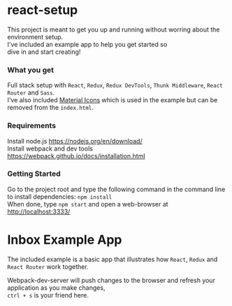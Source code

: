 # react-setup
This project is meant to get you up and running without worring about the environment setup.  
I've included an example app to help you get started so  
dive in and start creating!  

### What you get
Full stack setup with `React`, `Redux`, `Redux DevTools`, `Thunk Middleware`, `React Router` and `Sass`.  
I've also included [Material Icons](https://design.google.com/icons/) which is used in the example but
can be removed from the `index.html`.

### Requirements
Install node.js https://nodejs.org/en/download/  
Install webpack and dev tools https://webpack.github.io/docs/installation.html  

### Getting Started
Go to the project root and type the following command in the command line to install dependencies: `npm install`  
When done, type `npm start` and open a web-browser at <http://localhost:3333/>  

# Inbox Example App
The included example is a basic app that illustrates how `React`, `Redux` and `React Router` work together.  

Webpack-dev-server will push changes to the browser and refresh your application as you make changes,  
`ctrl + s` is your friend here. 
